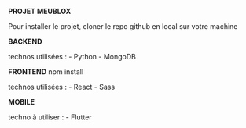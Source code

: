 **PROJET MEUBLOX**

Pour installer le projet, cloner le repo github en local sur votre machine

**BACKEND**

technos utilisées :
    - Python
    - MongoDB

**FRONTEND**
npm install

technos utilisées :
    - React
    - Sass


**MOBILE**

techno à utiliser :
    - Flutter
